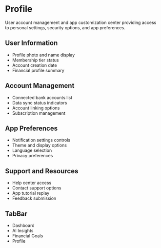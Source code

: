 # Profile
User account management and app customization center providing access to personal settings, security options, and app preferences.

## User Information
- Profile photo and name display
- Membership tier status
- Account creation date
- Financial profile summary

## Account Management
- Connected bank accounts list
- Data sync status indicators
- Account linking options
- Subscription management

## App Preferences
- Notification settings controls
- Theme and display options
- Language selection
- Privacy preferences

## Support and Resources
- Help center access
- Contact support options
- App tutorial replay
- Feedback submission

## TabBar
- Dashboard
- AI Insights
- Financial Goals
- Profile